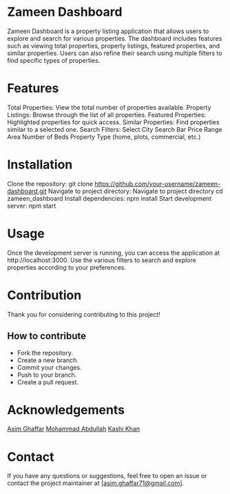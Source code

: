 # Zameen Dashboard

Zameen Dashboard is a property listing application that allows users to explore and search for various properties. The dashboard includes features such as viewing total properties, property listings, featured properties, and similar properties. Users can also refine their search using multiple filters to find specific types of properties.

# Features

Total Properties: View the total number of properties available.
Property Listings: Browse through the list of all properties.
Featured Properties: Highlighted properties for quick access.
Similar Properties: Find properties similar to a selected one.
Search Filters:
Select City
Search Bar
Price Range
Area
Number of Beds
Property Type (home, plots, commercial, etc.)

# Installation

Clone the repository:
git clone https://github.com/your-username/zameen-dashboard.git
Navigate to project directory:
Navigate to project directory cd zameen_dashboard
Install dependencies:
npm install
Start development server:
npm start

# Usage

Once the development server is running, you can access the application at http://localhost:3000. Use the various filters to search and explore properties according to your preferences.

# Contribution

Thank you for considering contributing to this project!

## How to contribute

- Fork the repository.
- Create a new branch.
- Commit your changes.
- Push to your branch.
- Create a pull request.

# Acknowledgements

[Asim Ghaffar](https://github.com/Mr-AsimGhaffar)
[Mohammad Abdullah](https://github.com/Muhammad-Abdullah012)
[Kashi Khan]()

# Contact

If you have any questions or suggestions, feel free to open an issue or contact the project maintainer at
[asim.ghaffar71@gmail.com].
